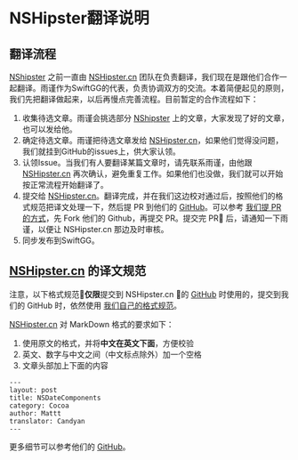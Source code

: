 # NSHipster翻译说明

## 翻译流程

[NShipster](https://nshipster.com/) 之前一直由 [NSHipster.cn](https://nshipster.cn/) 团队在负责翻译，我们现在是跟他们合作一起翻译。雨谨作为SwiftGG的代表，负责协调双方的交流。本着简便起见的原则，我们先把翻译做起来，以后再慢点完善流程。目前暂定的合作流程如下：

1. 收集待选文章。雨谨会挑选部分 [NShipster](https://nshipster.com/) 上的文章，大家发现了好的文章，也可以发给他。
2. 确定待选文章。雨谨把待选文章发给 [NSHipster.cn](https://nshipster.cn/)，如果他们觉得没问题，我们就挂到GitHub的issues上，供大家认领。
3. 认领Issue。当我们有人要翻译某篇文章时，请先联系雨谨，由他跟 [NSHipster.cn](https://nshipster.cn/) 再次确认，避免重复工作。如果他们也没做，我们就可以开始按正常流程开始翻译了。
4. 提交给 [NSHipster.cn](https://nshipster.cn/)。翻译完成，并在我们这边校对通过后，按照他们的格式规范把译文处理一下，然后提 PR 到他们的 [GitHub](https://github.com/NSHipster/articles-zh-Hans)。可以参考 [我们提 PR 的方式](https://github.com/SwiftGGTeam/translation/blob/master/翻译流程概述及PR说明.md#如何发起-pull-request)，先 Fork 他们的 Github，再提交 PR。提交完 PR 后，请通知一下雨谨，以便让 NSHipster.cn 那边及时审核。
5. 同步发布到SwiftGG。

## [NSHipster.cn](https://nshipster.cn/) 的译文规范

注意，以下格式规范**仅限**提交到 NSHipster.cn 的 [GitHub](https://github.com/NSHipster/articles-zh-Hans) 时使用的，提交到我们的 GitHub 时，依然使用 [我们自己的格式规范](https://github.com/SwiftGGTeam/translation/blob/master/SwiftGG%20排版指南.md)。

[NSHipster.cn](https://nshipster.cn/) 对 MarkDown 格式的要求如下：

1. 使用原文的格式，并将**中文在英文下面**，方便校验
2. 英文、数字与中文之间（中文标点除外）加一个空格
3. 文章头部加上下面的内容

```
---
layout: post
title: NSDateComponents
category: Cocoa
author: Mattt
translator: Candyan
---
```

更多细节可以参考他们的 [GitHub](https://github.com/NSHipster/articles-zh-Hans)。